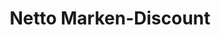 ---
title: "Netto Marken-Discount"
url: /gelsenkirchen/netto-marken-discount-rottmannsiepe/
shop: Supermarkt
---